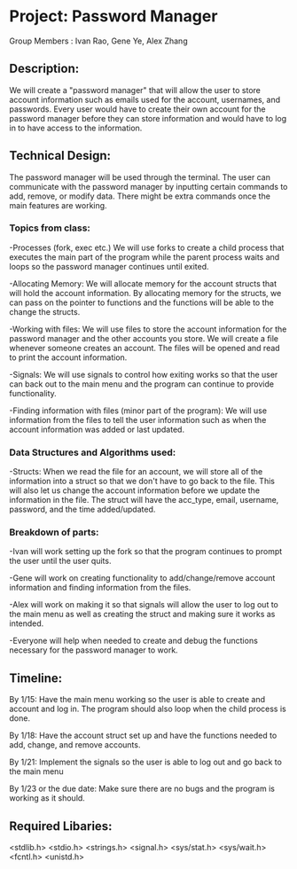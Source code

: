# Project: Password Manager

Group Members : Ivan Rao, Gene Ye, Alex Zhang

## Description: 
We will create a "password manager" that will allow the 
user to store account information such as emails used 
for the account, usernames, and passwords. Every user would 
have to create their own account for the password manager 
before they can store information and would have to log in 
to have access to the information.

## Technical Design:
The password manager will be used through the terminal. The
user can communicate with the password manager by inputting
certain commands to add, remove, or modify data. There might 
be extra commands once the main features are working.

### Topics from class:
-Processes (fork, exec etc.)
  We will use forks to create a child process that executes the 
  main part of the program while the parent process waits and loops
  so the password manager continues until exited. 

-Allocating Memory:
  We will allocate memory for the account structs that will hold
  the account information. By allocating memory for the structs,
  we can pass on the pointer to functions and the functions will
  be able to the change the structs.

-Working with files:
  We will use files to store the account information for the
  password manager and the other accounts you store. We will create
  a file whenever someone creates an account. The files will be opened 
  and read to print  the account information. 

-Signals:
  We will use signals to control how exiting works so that the 
  user can back out to the main menu and the program can continue
  to provide functionality.

-Finding information with files (minor part of the program):
  We will use information from the files to tell the user information such
  as when the account information was added or last updated.

### Data Structures and Algorithms used:
-Structs:
  When we read the file for an account, we will store all of the 
  information into a struct so that we don't have to go back to 
  the file. This will also let us change the account information
  before we update the information in the file. The struct will
  have the acc_type, email, username, password, and the time 
  added/updated.

### Breakdown of parts:
-Ivan will work setting up the fork so that the program 
continues to prompt the user until the user quits.

-Gene will work on creating functionality to add/change/remove 
account information and finding information from the files. 

-Alex will work on making it so that signals will allow 
the user to log out to the main menu as well as creating the 
struct and making sure it works as intended.

-Everyone will help when needed to create and debug the 
functions necessary for the password manager to work.

## Timeline:
By 1/15: Have the main menu working so the user is able to create 
and account and log in. The program should also loop when the child 
process is done.

By 1/18: Have the account struct set up and have the functions needed
to add, change, and remove accounts.

By 1/21: Implement the signals so the user is able to log out and go 
back to the main menu

By 1/23 or the due date: Make sure there are no bugs and the program
is working as it should.

## Required Libaries:
<stdlib.h>
<stdio.h>
<strings.h>
<signal.h>
<sys/stat.h>
<sys/wait.h>
<fcntl.h>
<unistd.h>
